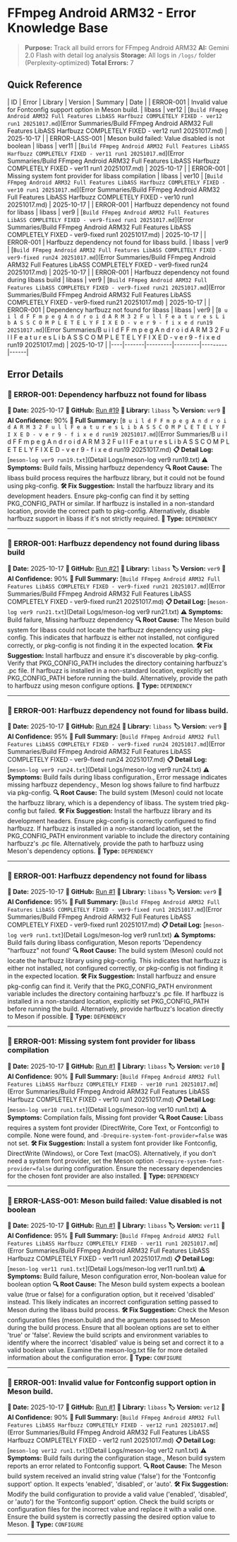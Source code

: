 # FFmpeg Android ARM32 - Error Knowledge Base

> **Purpose:** Track all build errors for FFmpeg Android ARM32
> **AI:** Gemini 2.0 Flash with detail log analysis
> **Storage:** All logs in `/logs/` folder (Perplexity-optimized)
> **Total Errors:** 7

## Quick Reference

| ID | Error | Library | Version | Summary | Date |
| ERROR-001 | Invalid value for Fontconfig support option in Meson build. | libass | ver12 | [`Build FFmpeg Android ARM32 Full Features LibASS Harfbuzz COMPLETELY FIXED - ver12 run1 20251017.md`](Error Summaries/Build FFmpeg Android ARM32 Full Features LibASS Harfbuzz COMPLETELY FIXED - ver12 run1 20251017.md) | 2025-10-17 |
| ERROR-LASS-001 | Meson build failed: Value disabled is not boolean | libass | ver11 | [`Build FFmpeg Android ARM32 Full Features LibASS Harfbuzz COMPLETELY FIXED - ver11 run1 20251017.md`](Error Summaries/Build FFmpeg Android ARM32 Full Features LibASS Harfbuzz COMPLETELY FIXED - ver11 run1 20251017.md) | 2025-10-17 |
| ERROR-001 | Missing system font provider for libass compilation | libass | ver10 | [`Build FFmpeg Android ARM32 Full Features LibASS Harfbuzz COMPLETELY FIXED - ver10 run1 20251017.md`](Error Summaries/Build FFmpeg Android ARM32 Full Features LibASS Harfbuzz COMPLETELY FIXED - ver10 run1 20251017.md) | 2025-10-17 |
| ERROR-001 | Harfbuzz dependency not found for libass | libass | ver9 | [`Build FFmpeg Android ARM32 Full Features LibASS COMPLETELY FIXED - ver9-fixed run1 20251017.md`](Error Summaries/Build FFmpeg Android ARM32 Full Features LibASS COMPLETELY FIXED - ver9-fixed run1 20251017.md) | 2025-10-17 |
| ERROR-001 | Harfbuzz dependency not found for libass build. | libass | ver9 | [`Build FFmpeg Android ARM32 Full Features LibASS COMPLETELY FIXED - ver9-fixed run24 20251017.md`](Error Summaries/Build FFmpeg Android ARM32 Full Features LibASS COMPLETELY FIXED - ver9-fixed run24 20251017.md) | 2025-10-17 |
| ERROR-001 | Harfbuzz dependency not found during libass build | libass | ver9 | [`Build FFmpeg Android ARM32 Full Features LibASS COMPLETELY FIXED - ver9-fixed run21 20251017.md`](Error Summaries/Build FFmpeg Android ARM32 Full Features LibASS COMPLETELY FIXED - ver9-fixed run21 20251017.md) | 2025-10-17 |
| ERROR-001 | Dependency harfbuzz not found for libass | libass | ver9 | [`B u i l d F F m p e g A n d r o i d A R M 3 2 F u l l F e a t u r e s L i b A S S C O M P L E T E L Y F I X E D - v e r 9 - f i x e d run19 20251017.md`](Error Summaries/B u i l d F F m p e g A n d r o i d A R M 3 2 F u l l F e a t u r e s L i b A S S C O M P L E T E L Y F I X E D - v e r 9 - f i x e d run19 20251017.md) | 2025-10-17 |
|----|-------|---------|---------|---------|------|

## Error Details


### 🔴 ERROR-001: Dependency harfbuzz not found for libass

**📅 Date:** 2025-10-17
**🔗 GitHub:** [Run #19](https://github.com/share-18001080/113/actions/runs/18588660670)
**🎯 Library:** `libass`
**🏷️ Version:** `ver9`
**🤖 AI Confidence:** 90%
**📄 Full Summary:** [`B u i l d F F m p e g A n d r o i d A R M 3 2 F u l l F e a t u r e s L i b A S S C O M P L E T E L Y F I X E D - v e r 9 - f i x e d run19 20251017.md`](Error Summaries/B u i l d F F m p e g A n d r o i d A R M 3 2 F u l l F e a t u r e s L i b A S S C O M P L E T E L Y F I X E D - v e r 9 - f i x e d run19 20251017.md)
**📋 Detail Log:** [`meson-log ver9 run19.txt`](Detail Logs/meson-log ver9 run19.txt)
**⚠️ Symptoms:** Build fails, Missing harfbuzz dependency
**🔍 Root Cause:** The libass build process requires the harfbuzz library, but it could not be found using pkg-config.
**🛠️ Fix Suggestion:** Install the harfbuzz library and its development headers. Ensure pkg-config can find it by setting PKG_CONFIG_PATH or similar. If harfbuzz is installed in a non-standard location, provide the correct path to pkg-config. Alternatively, disable harfbuzz support in libass if it's not strictly required.
**📝 Type:** `DEPENDENCY`

---


### 🔴 ERROR-001: Harfbuzz dependency not found during libass build

**📅 Date:** 2025-10-17
**🔗 GitHub:** [Run #21](https://github.com/share-18001080/113/actions/runs/18589222542)
**🎯 Library:** `libass`
**🏷️ Version:** `ver9`
**🤖 AI Confidence:** 90%
**📄 Full Summary:** [`Build FFmpeg Android ARM32 Full Features LibASS COMPLETELY FIXED - ver9-fixed run21 20251017.md`](Error Summaries/Build FFmpeg Android ARM32 Full Features LibASS COMPLETELY FIXED - ver9-fixed run21 20251017.md)
**📋 Detail Log:** [`meson-log ver9 run21.txt`](Detail Logs/meson-log ver9 run21.txt)
**⚠️ Symptoms:** Build failure, Missing harfbuzz dependency
**🔍 Root Cause:** The Meson build system for libass could not locate the harfbuzz dependency using pkg-config. This indicates that harfbuzz is either not installed, not configured correctly, or pkg-config is not finding it in the expected location.
**🛠️ Fix Suggestion:** Install harfbuzz and ensure it's discoverable by pkg-config. Verify that PKG_CONFIG_PATH includes the directory containing harfbuzz's .pc file. If harfbuzz is installed in a non-standard location, explicitly set PKG_CONFIG_PATH before running the build. Alternatively, provide the path to harfbuzz using meson configure options.
**📝 Type:** `DEPENDENCY`

---


### 🔴 ERROR-001: Harfbuzz dependency not found for libass build.

**📅 Date:** 2025-10-17
**🔗 GitHub:** [Run #24](https://github.com/share-18001080/113/actions/runs/18589680069)
**🎯 Library:** `libass`
**🏷️ Version:** `ver9`
**🤖 AI Confidence:** 95%
**📄 Full Summary:** [`Build FFmpeg Android ARM32 Full Features LibASS COMPLETELY FIXED - ver9-fixed run24 20251017.md`](Error Summaries/Build FFmpeg Android ARM32 Full Features LibASS COMPLETELY FIXED - ver9-fixed run24 20251017.md)
**📋 Detail Log:** [`meson-log ver9 run24.txt`](Detail Logs/meson-log ver9 run24.txt)
**⚠️ Symptoms:** Build fails during libass configuration., Error message indicates missing harfbuzz dependency., Meson log shows failure to find harfbuzz via pkg-config.
**🔍 Root Cause:** The build system (Meson) could not locate the harfbuzz library, which is a dependency of libass. The system tried pkg-config but failed.
**🛠️ Fix Suggestion:** Install the harfbuzz library and its development headers. Ensure pkg-config is correctly configured to find harfbuzz. If harfbuzz is installed in a non-standard location, set the PKG_CONFIG_PATH environment variable to include the directory containing harfbuzz's .pc file. Alternatively, provide the path to harfbuzz using Meson's dependency options.
**📝 Type:** `DEPENDENCY`

---


### 🔴 ERROR-001: Harfbuzz dependency not found for libass

**📅 Date:** 2025-10-17
**🔗 GitHub:** [Run #1](https://github.com/share-18001080/113/actions/runs/18590219901)
**🎯 Library:** `libass`
**🏷️ Version:** `ver9`
**🤖 AI Confidence:** 95%
**📄 Full Summary:** [`Build FFmpeg Android ARM32 Full Features LibASS COMPLETELY FIXED - ver9-fixed run1 20251017.md`](Error Summaries/Build FFmpeg Android ARM32 Full Features LibASS COMPLETELY FIXED - ver9-fixed run1 20251017.md)
**📋 Detail Log:** [`meson-log ver9 run1.txt`](Detail Logs/meson-log ver9 run1.txt)
**⚠️ Symptoms:** Build fails during libass configuration, Meson reports 'Dependency "harfbuzz" not found'
**🔍 Root Cause:** The build system (Meson) could not locate the harfbuzz library using pkg-config. This indicates that harfbuzz is either not installed, not configured correctly, or pkg-config is not finding it in the expected location.
**🛠️ Fix Suggestion:** Install harfbuzz and ensure pkg-config can find it. Verify that the PKG_CONFIG_PATH environment variable includes the directory containing harfbuzz's .pc file. If harfbuzz is installed in a non-standard location, explicitly set PKG_CONFIG_PATH before running the build. Alternatively, provide harfbuzz's location directly to Meson if possible.
**📝 Type:** `DEPENDENCY`

---


### 🔴 ERROR-001: Missing system font provider for libass compilation

**📅 Date:** 2025-10-17
**🔗 GitHub:** [Run #1](https://github.com/share-18001080/113/actions/runs/18591621474)
**🎯 Library:** `libass`
**🏷️ Version:** `ver10`
**🤖 AI Confidence:** 90%
**📄 Full Summary:** [`Build FFmpeg Android ARM32 Full Features LibASS Harfbuzz COMPLETELY FIXED - ver10 run1 20251017.md`](Error Summaries/Build FFmpeg Android ARM32 Full Features LibASS Harfbuzz COMPLETELY FIXED - ver10 run1 20251017.md)
**📋 Detail Log:** [`meson-log ver10 run1.txt`](Detail Logs/meson-log ver10 run1.txt)
**⚠️ Symptoms:** Compilation fails, Missing font provider
**🔍 Root Cause:** Libass requires a system font provider (DirectWrite, Core Text, or Fontconfig) to compile. None were found, and `-Drequire-system-font-provider=false` was not set.
**🛠️ Fix Suggestion:** Install a system font provider like Fontconfig, DirectWrite (Windows), or Core Text (macOS). Alternatively, if you don't need a system font provider, set the Meson option `-Drequire-system-font-provider=false` during configuration. Ensure the necessary dependencies for the chosen font provider are also installed.
**📝 Type:** `DEPENDENCY`

---


### 🔴 ERROR-LASS-001: Meson build failed: Value disabled is not boolean

**📅 Date:** 2025-10-17
**🔗 GitHub:** [Run #1](https://github.com/share-18001080/113/actions/runs/18592283653)
**🎯 Library:** `libass`
**🏷️ Version:** `ver11`
**🤖 AI Confidence:** 95%
**📄 Full Summary:** [`Build FFmpeg Android ARM32 Full Features LibASS Harfbuzz COMPLETELY FIXED - ver11 run1 20251017.md`](Error Summaries/Build FFmpeg Android ARM32 Full Features LibASS Harfbuzz COMPLETELY FIXED - ver11 run1 20251017.md)
**📋 Detail Log:** [`meson-log ver11 run1.txt`](Detail Logs/meson-log ver11 run1.txt)
**⚠️ Symptoms:** Build failure, Meson configuration error, Non-boolean value for boolean option
**🔍 Root Cause:** The Meson build system expects a boolean value (true or false) for a configuration option, but it received 'disabled' instead. This likely indicates an incorrect configuration setting passed to Meson during the libass build process.
**🛠️ Fix Suggestion:** Check the Meson configuration files (meson.build) and the arguments passed to Meson during the build process. Ensure that all boolean options are set to either 'true' or 'false'. Review the build scripts and environment variables to identify where the incorrect 'disabled' value is being set and correct it to a valid boolean value. Examine the meson-log.txt file for more detailed information about the configuration error.
**📝 Type:** `CONFIGURE`

---


### 🔴 ERROR-001: Invalid value for Fontconfig support option in Meson build.

**📅 Date:** 2025-10-17
**🔗 GitHub:** [Run #1](https://github.com/share-18001080/113/actions/runs/18593007496)
**🎯 Library:** `libass`
**🏷️ Version:** `ver12`
**🤖 AI Confidence:** 90%
**📄 Full Summary:** [`Build FFmpeg Android ARM32 Full Features LibASS Harfbuzz COMPLETELY FIXED - ver12 run1 20251017.md`](Error Summaries/Build FFmpeg Android ARM32 Full Features LibASS Harfbuzz COMPLETELY FIXED - ver12 run1 20251017.md)
**📋 Detail Log:** [`meson-log ver12 run1.txt`](Detail Logs/meson-log ver12 run1.txt)
**⚠️ Symptoms:** Build fails during the configuration stage., Meson build system reports an error related to Fontconfig support.
**🔍 Root Cause:** The Meson build system received an invalid string value ('false') for the 'Fontconfig support' option. It expects 'enabled', 'disabled', or 'auto'.
**🛠️ Fix Suggestion:** Modify the build configuration to provide a valid value ('enabled', 'disabled', or 'auto') for the 'Fontconfig support' option. Check the build scripts or configuration files for the incorrect value and replace it with a valid one. Ensure the build system is correctly passing the desired option value to Meson.
**📝 Type:** `CONFIGURE`

---

